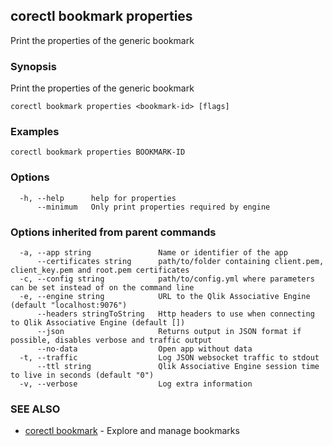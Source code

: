 ## corectl bookmark properties

Print the properties of the generic bookmark

### Synopsis

Print the properties of the generic bookmark

```
corectl bookmark properties <bookmark-id> [flags]
```

### Examples

```
corectl bookmark properties BOOKMARK-ID
```

### Options

```
  -h, --help      help for properties
      --minimum   Only print properties required by engine
```

### Options inherited from parent commands

```
  -a, --app string               Name or identifier of the app
      --certificates string      path/to/folder containing client.pem, client_key.pem and root.pem certificates
  -c, --config string            path/to/config.yml where parameters can be set instead of on the command line
  -e, --engine string            URL to the Qlik Associative Engine (default "localhost:9076")
      --headers stringToString   Http headers to use when connecting to Qlik Associative Engine (default [])
      --json                     Returns output in JSON format if possible, disables verbose and traffic output
      --no-data                  Open app without data
  -t, --traffic                  Log JSON websocket traffic to stdout
      --ttl string               Qlik Associative Engine session time to live in seconds (default "0")
  -v, --verbose                  Log extra information
```

### SEE ALSO

* [corectl bookmark](corectl_bookmark.md)	 - Explore and manage bookmarks

